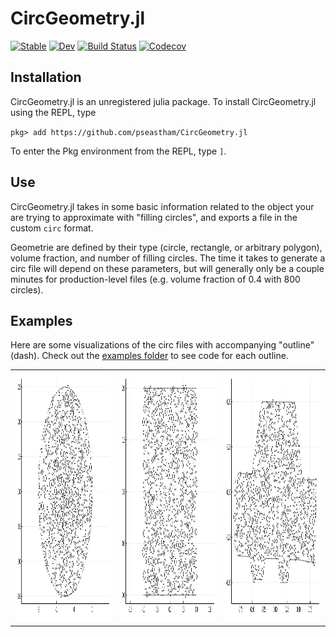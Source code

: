 # CircGeometry.jl

[![Stable](https://img.shields.io/badge/docs-stable-blue.svg)](https://pseastham.github.io/CircGeometry.jl/stable)
[![Dev](https://img.shields.io/badge/docs-dev-blue.svg)](https://pseastham.github.io/CircGeometry.jl/dev)
[![Build Status](https://travis-ci.com/pseastham/CircGeometry.jl.svg?branch=master)](https://travis-ci.com/pseastham/CircGeometry.jl)
[![Codecov](https://codecov.io/gh/pseastham/CircGeometry.jl/branch/master/graph/badge.svg)](https://codecov.io/gh/pseastham/CircGeometry.jl)


## Installation

CircGeometry.jl is an unregistered julia package.  To install CircGeometry.jl using the REPL, type

`pkg> add https://github.com/pseastham/CircGeometry.jl`

To enter the Pkg environment from the REPL, type `]`.

## Use

CircGeometry.jl takes in some basic information related to the object your are trying to approximate with "filling circles", and exports a file in the custom `circ` format. 

Geometrie are defined by their type (circle, rectangle, or arbitrary polygon), volume fraction, and number of filling circles. The time it takes to generate a circ file will depend on these parameters, but will generally only be a couple minutes for production-level files (e.g. volume fraction of 0.4 with 800 circles).

## Examples

Here are some visualizations of the circ files with accompanying "outline" (dash). Check out the [examples folder](https://github.com/pseastham/CircGeometry.jl/tree/master/examples) to see code for each outline.

<p align="center">
<table><tr>
<td><img src="README_figures/circle.svg" width="400" height="400" /></td>
<td><img src="README_figures/rectangle.svg" width="400" height="400" /></td>
<td><img src="README_figures/car.svg" width="400" height="400" /></td>
</tr></table>
</p>